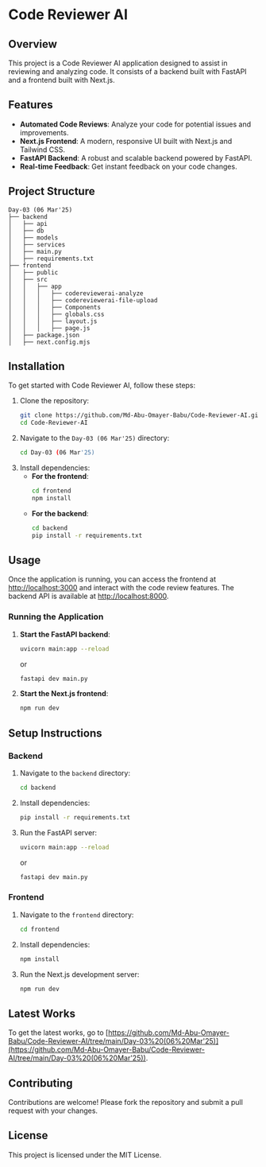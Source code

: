 # Code Reviewer AI

## Overview
This project is a Code Reviewer AI application designed to assist in reviewing and analyzing code. It consists of a backend built with FastAPI and a frontend built with Next.js.

## Features
- **Automated Code Reviews**: Analyze your code for potential issues and improvements.
- **Next.js Frontend**: A modern, responsive UI built with Next.js and Tailwind CSS.
- **FastAPI Backend**: A robust and scalable backend powered by FastAPI.
- **Real-time Feedback**: Get instant feedback on your code changes.

## Project Structure
```
Day-03 (06 Mar'25)
├── backend
│   ├── api
│   ├── db
│   ├── models
│   ├── services
│   ├── main.py
│   ├── requirements.txt
├── frontend
│   ├── public
│   ├── src
│   │   ├── app
│   │   │   ├── codereviewerai-analyze
│   │   │   ├── codereviewerai-file-upload
│   │   │   ├── Components
│   │   │   ├── globals.css
│   │   │   ├── layout.js
│   │   │   ├── page.js
│   ├── package.json
│   ├── next.config.mjs
```

## Installation
To get started with Code Reviewer AI, follow these steps:

1. Clone the repository:
   ```bash
   git clone https://github.com/Md-Abu-Omayer-Babu/Code-Reviewer-AI.git
   cd Code-Reviewer-AI
   ```
2. Navigate to the `Day-03 (06 Mar'25)` directory:
   ```bash
   cd Day-03 (06 Mar'25)
   ```
3. Install dependencies:
   - **For the frontend**:
     ```bash
     cd frontend
     npm install
     ```
   - **For the backend**:
     ```bash
     cd backend
     pip install -r requirements.txt
     ```

## Usage
Once the application is running, you can access the frontend at [http://localhost:3000](http://localhost:3000) and interact with the code review features. The backend API is available at [http://localhost:8000](http://localhost:8000).

### Running the Application
1. **Start the FastAPI backend**:
   ```bash
   uvicorn main:app --reload
   ```
   or
   ```bash
   fastapi dev main.py
   ```
2. **Start the Next.js frontend**:
   ```bash
   npm run dev
   ```

## Setup Instructions

### Backend
1. Navigate to the `backend` directory:
   ```bash
   cd backend
   ```
2. Install dependencies:
   ```bash
   pip install -r requirements.txt
   ```
3. Run the FastAPI server:
   ```bash
   uvicorn main:app --reload
   ```
   or
   ```bash
   fastapi dev main.py
   ```

### Frontend
1. Navigate to the `frontend` directory:
   ```bash
   cd frontend
   ```
2. Install dependencies:
   ```bash
   npm install
   ```
3. Run the Next.js development server:
   ```bash
   npm run dev
   ```

## Latest Works
To get the latest works, go to [https://github.com/Md-Abu-Omayer-Babu/Code-Reviewer-AI/tree/main/Day-03%20(06%20Mar'25)](https://github.com/Md-Abu-Omayer-Babu/Code-Reviewer-AI/tree/main/Day-03%20(06%20Mar'25)).

## Contributing
Contributions are welcome! Please fork the repository and submit a pull request with your changes.

## License
This project is licensed under the MIT License.
